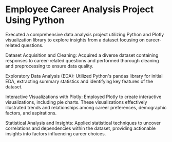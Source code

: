 # Employee Career Analysis Project Using Python

Executed a comprehensive data analysis project utilizing Python and Plotly visualization library to explore insights from a dataset focusing on career-related questions.

Dataset Acquisition and Cleaning: Acquired a diverse dataset containing responses to career-related questions and performed thorough cleaning and preprocessing to ensure data quality.

Exploratory Data Analysis (EDA): Utilized Python's pandas library for initial EDA, extracting summary statistics and identifying key features of the dataset.

Interactive Visualizations with Plotly: Employed Plotly to create interactive visualizations, including pie charts. These visualizations effectively illustrated trends and relationships among career preferences, demographic factors, and aspirations.

Statistical Analysis and Insights: Applied statistical techniques to uncover correlations and dependencies within the dataset, providing actionable insights into factors influencing career choices.
